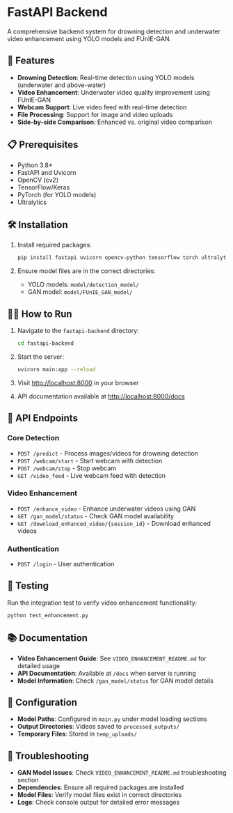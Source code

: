 # FastAPI Backend

A comprehensive backend system for drowning detection and underwater video enhancement using YOLO models and FUnIE-GAN.

## 🚀 Features

- **Drowning Detection**: Real-time detection using YOLO models (underwater and above-water)
- **Video Enhancement**: Underwater video quality improvement using FUnIE-GAN
- **Webcam Support**: Live video feed with real-time detection
- **File Processing**: Support for image and video uploads
- **Side-by-side Comparison**: Enhanced vs. original video comparison

## 📋 Prerequisites

- Python 3.8+
- FastAPI and Uvicorn
- OpenCV (cv2)
- TensorFlow/Keras
- PyTorch (for YOLO models)
- Ultralytics

## 🛠️ Installation

1. Install required packages:
   ```bash
   pip install fastapi uvicorn opencv-python tensorflow torch ultralytics
   ```

2. Ensure model files are in the correct directories:
   - YOLO models: `model/detection_model/`
   - GAN model: `model/FUnIE_GAN_model/`

## 🏃‍♂️ How to Run

1. Navigate to the `fastapi-backend` directory:
   ```bash
   cd fastapi-backend
   ```

2. Start the server:
   ```bash
   uvicorn main:app --reload
   ```

3. Visit [http://localhost:8000](http://localhost:8000) in your browser

4. API documentation available at [http://localhost:8000/docs](http://localhost:8000/docs)

## 🔌 API Endpoints

### Core Detection
- `POST /predict` - Process images/videos for drowning detection
- `POST /webcam/start` - Start webcam with detection
- `POST /webcam/stop` - Stop webcam
- `GET /video_feed` - Live webcam feed with detection

### Video Enhancement
- `POST /enhance_video` - Enhance underwater videos using GAN
- `GET /gan_model/status` - Check GAN model availability
- `GET /download_enhanced_video/{session_id}` - Download enhanced videos

### Authentication
- `POST /login` - User authentication

## 🧪 Testing

Run the integration test to verify video enhancement functionality:
```bash
python test_enhancement.py
```

## 📚 Documentation

- **Video Enhancement Guide**: See `VIDEO_ENHANCEMENT_README.md` for detailed usage
- **API Documentation**: Available at `/docs` when server is running
- **Model Information**: Check `/gan_model/status` for GAN model details

## 🔧 Configuration

- **Model Paths**: Configured in `main.py` under model loading sections
- **Output Directories**: Videos saved to `processed_outputs/`
- **Temporary Files**: Stored in `temp_uploads/`

## 🚨 Troubleshooting

- **GAN Model Issues**: Check `VIDEO_ENHANCEMENT_README.md` troubleshooting section
- **Dependencies**: Ensure all required packages are installed
- **Model Files**: Verify model files exist in correct directories
- **Logs**: Check console output for detailed error messages 